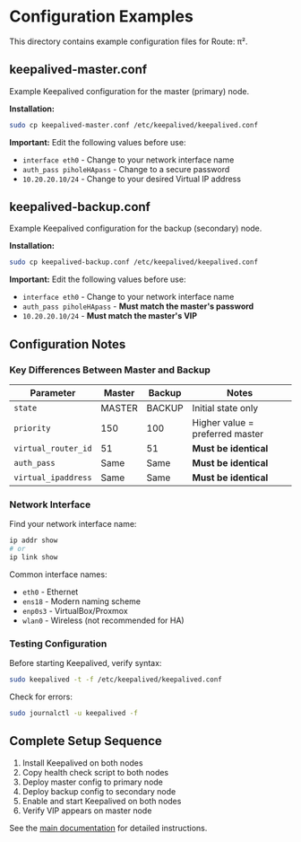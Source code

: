 # Configuration Examples

This directory contains example configuration files for Route: π².

## keepalived-master.conf

Example Keepalived configuration for the master (primary) node.

**Installation:**
```bash
sudo cp keepalived-master.conf /etc/keepalived/keepalived.conf
```

**Important:** Edit the following values before use:
- `interface eth0` - Change to your network interface name
- `auth_pass piholeHApass` - Change to a secure password
- `10.20.20.10/24` - Change to your desired Virtual IP address

## keepalived-backup.conf

Example Keepalived configuration for the backup (secondary) node.

**Installation:**
```bash
sudo cp keepalived-backup.conf /etc/keepalived/keepalived.conf
```

**Important:** Edit the following values before use:
- `interface eth0` - Change to your network interface name
- `auth_pass piholeHApass` - **Must match the master's password**
- `10.20.20.10/24` - **Must match the master's VIP**

## Configuration Notes

### Key Differences Between Master and Backup

| Parameter | Master | Backup | Notes |
|-----------|--------|--------|-------|
| `state` | MASTER | BACKUP | Initial state only |
| `priority` | 150 | 100 | Higher value = preferred master |
| `virtual_router_id` | 51 | 51 | **Must be identical** |
| `auth_pass` | Same | Same | **Must be identical** |
| `virtual_ipaddress` | Same | Same | **Must be identical** |

### Network Interface

Find your network interface name:
```bash
ip addr show
# or
ip link show
```

Common interface names:
- `eth0` - Ethernet
- `ens18` - Modern naming scheme
- `enp0s3` - VirtualBox/Proxmox
- `wlan0` - Wireless (not recommended for HA)

### Testing Configuration

Before starting Keepalived, verify syntax:
```bash
sudo keepalived -t -f /etc/keepalived/keepalived.conf
```

Check for errors:
```bash
sudo journalctl -u keepalived -f
```

## Complete Setup Sequence

1. Install Keepalived on both nodes
2. Copy health check script to both nodes
3. Deploy master config to primary node
4. Deploy backup config to secondary node
5. Enable and start Keepalived on both nodes
6. Verify VIP appears on master node

See the [main documentation](../docs/KEEPALIVED-HA.md) for detailed instructions.
